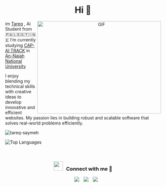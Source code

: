 <h1 align="center">Hi 👋</a></h1>
<a target="_blank" align="center">
  <img align="right" top="500" height="300" width="400" alt="GIF" src="https://media.giphy.com/media/SWoSkN6DxTszqIKEqv/giphy.gif">
</a>



im [Tareq](https://www.linkedin.com/in/tareq-saymeh-721635311/)  , Ai Student from 🇵🇦🇱🇪🇸🇹🇮🇳🇪 
 I’m currently studying [CAP-AI TRACK](https://www.najah.edu/en/academic/undergraduate-programs/program/computer-science-apprenticeship-program/info-card/) in [An-Najah National University](https://www.najah.edu/en/)
<p>
	I enjoy blending my technical skills with creative ideas to develop innovative and efficient websites. My passion lies in building robust and scalable software that solves real-world problems efficiently.
</p>





<p><img align="center" src="https://github-readme-streak-stats.herokuapp.com/?user=tareq-saymeh&" alt="tareq-saymeh" /></p>
 <p> <img src="https://github-readme-stats.vercel.app/api/top-langs/?username=tareq-saymeh&layout=compact" alt="Top Languages" /></p>

<br/>
<h3 align="center" > <img src="https://media.giphy.com/media/iY8CRBdQXODJSCERIr/giphy.gif" width="30" height="30" style="margin-right: 10px;">Connect with me 🤝 </h3>

<p align="center">


 <div align="center"  class="icons-social" style="margin-left: 10px;">
        <a style="margin-left: 10px;"  target="_blank" href="https://www.linkedin.com/in/tareq-saymeh-721635311/">
			<img src="https://img.icons8.com/doodle/40/000000/linkedin--v2.png"></a>
        <a style="margin-left: 10px;" target="_blank" href="https://www.instagram.com/tareq.saymeh/">
			<img src="https://img.icons8.com/doodle/40/000000/instagram-new--v2.png"></a>
		<a style="margin-left: 10px;" target="_blank" href="https://x.com/TareqSaymeh4">
			<img src="https://img.icons8.com/doodle/1x/twitter-squared--v2.png" ></a>
      </div>

</p>
